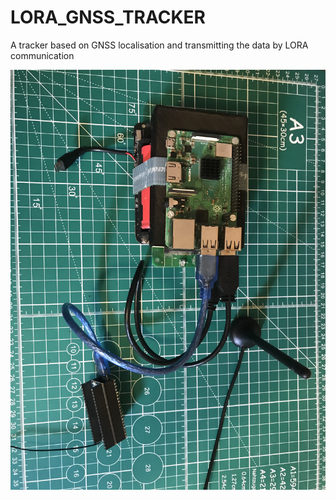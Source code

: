 # LORA_GNSS_TRACKER
A tracker based on GNSS localisation and transmitting the data by LORA communication

<img src="IMG_9836.jpg" alt="Alt text" title="Optional title">
